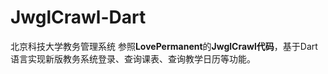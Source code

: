 # JwglCrawl-Dart
北京科技大学教务管理系统
参照**LovePermanent**的**JwglCrawl代码**，基于Dart语言实现新版教务系统登录、查询课表、查询教学日历等功能。
